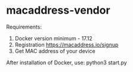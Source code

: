 # macaddress-vendor
Requirements:
  1. Docker version minimum - 17.12
  2. Registration https://macaddress.io/signup
  3. Get MAC address of your device

After installation of Docker, use: python3 start.py
